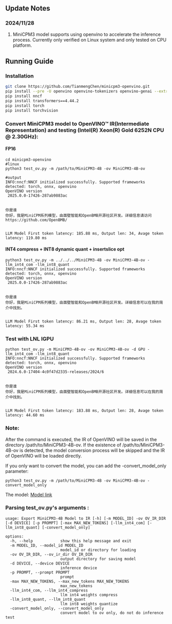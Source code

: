 ## Update Notes
### 2024/11/28
1. MiniCPM3 model supports using openvino to accelerate the inference process. Currently only verified on Linux system and only tested on CPU platform.

## Running Guide
### Installation


```bash
git clone https://github.com/TianmengChen/minicpm3-openvino.git
pip install --pre -U openvino openvino-tokenizers openvino-genai --extra-index-url https://storage.openvinotoolkit.org/simple/wheels/nightly
pip install nncf
pip install transformers==4.44.2
pip install torch
pip install torchvision

```
### Convert MiniCPM3 model to OpenVINO™ IR(Intermediate Representation) and testing (Intel(R) Xeon(R) Gold 6252N CPU @ 2.30GHz):
#### FP16
```shell
cd minicpm3-openvino
#linux
python3 test_ov.py -m /path/to/MiniCPM3-4B -ov MiniCPM3-4B-ov 

#output
INFO:nncf:NNCF initialized successfully. Supported frameworks detected: torch, onnx, openvino
OpenVINO version 
 2025.0.0-17426-287ab9883ac


你是谁
你好，我是MiniCPM系列模型，由面壁智能和OpenBMB开源社区开发。详细信息请访问 https://github.com/OpenBMB/


LLM Model First token latency: 185.88 ms, Output len: 34, Avage token latency: 119.80 ms
```
#### INT4 compress + INT8 dynamic quant + insertslice opt
```shell
python3 test_ov.py -m ../../../MiniCPM3-4B -ov MiniCPM3-4B-ov -llm_int4_com -llm_int8_quant                    
INFO:nncf:NNCF initialized successfully. Supported frameworks detected: torch, onnx, openvino
OpenVINO version 
 2025.0.0-17426-287ab9883ac


你是谁
你好，我是MiniCPM系列模型，由面壁智能和OpenBMB开源社区开发。详细信息可以在我的简介中找到。


LLM Model First token latency: 86.21 ms, Output len: 28, Avage token latency: 55.34 ms
```
### Test with LNL IGPU
```shell
python test_ov.py -m MiniCPM3-4B-ov -ov MiniCPM3-4B-ov -d GPU -llm_int4_com -llm_int8_quant
INFO:nncf:NNCF initialized successfully. Supported frameworks detected: torch, onnx, openvino
OpenVINO version
 2024.6.0-17404-4c0f47d2335-releases/2024/6


你是谁
你好，我是MiniCPM系列模型，由面壁智能和OpenBMB开源社区开发。详细信息可以在我的简介中找到。


LLM Model First token latency: 183.88 ms, Output len: 28, Avage token latency: 44.60 ms
```
### Note:
After the command is executed, the IR of OpenVINO will be saved in the directory /path/to/MiniCPM3-4B-ov. If the existence of /path/to/MiniCPM3-4B-ov is detected, the model conversion process will be skipped and the IR of OpenVINO will be loaded directly.

If you only want to convert the model, you can add the -convert_model_only parameter:
```shell
python3 test_ov.py -m /path/to/MiniCPM3-4B -ov MiniCPM3-4B-ov -convert_model_only
```

The model: [Model link](https://hf-mirror.com/openbmb/MiniCPM3-4B)
### Parsing test_ov.py's arguments :
```shell
usage: Export MiniCPM3-4B Model to IR [-h] [-m MODEL_ID] -ov OV_IR_DIR [-d DEVICE] [-p PROMPT] [-max MAX_NEW_TOKENS] [-llm_int4_com] [-llm_int8_quant] [-convert_model_only]

options:
  -h, --help            show this help message and exit
  -m MODEL_ID, --model_id MODEL_ID
                        model_id or directory for loading
  -ov OV_IR_DIR, --ov_ir_dir OV_IR_DIR
                        output directory for saving model
  -d DEVICE, --device DEVICE
                        inference device
  -p PROMPT, --prompt PROMPT
                        prompt
  -max MAX_NEW_TOKENS, --max_new_tokens MAX_NEW_TOKENS
                        max_new_tokens
  -llm_int4_com, --llm_int4_compress
                        llm int4 weights compress
  -llm_int8_quant, --llm_int8_quant
                        llm int8 weights quantize
  -convert_model_only, --convert_model_only
                        convert model to ov only, do not do inference test
```
